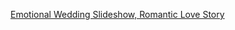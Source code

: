 [Emotional Wedding Slideshow, Romantic Love Story](https://02f20-my.sharepoint.com/:u:/g/personal/admin_02f20_onmicrosoft_com/EaRDTX0v5nBOqQnD4oylDwMBYHzBeb4YT2cmETSW9H6ycw?e=Fmq6Oo)
